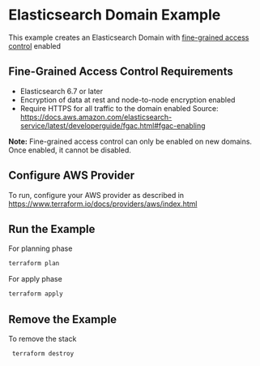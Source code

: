 # Elasticsearch Domain Example

This example creates an Elasticsearch Domain with [fine-grained access control](https://docs.aws.amazon.com/elasticsearch-service/latest/developerguide/fgac.html) enabled

## Fine-Grained Access Control Requirements
- Elasticsearch 6.7 or later
- Encryption of data at rest and node-to-node encryption enabled
- Require HTTPS for all traffic to the domain enabled
Source: https://docs.aws.amazon.com/elasticsearch-service/latest/developerguide/fgac.html#fgac-enabling

**Note:** Fine-grained access control can only be enabled on new domains. Once enabled, it cannot be disabled.

## Configure AWS Provider

To run, configure your AWS provider as described in https://www.terraform.io/docs/providers/aws/index.html

## Run the Example

For planning phase

```bash
terraform plan
```

For apply phase

```bash
terraform apply
```

## Remove the Example

To remove the stack

```bash
 terraform destroy
```